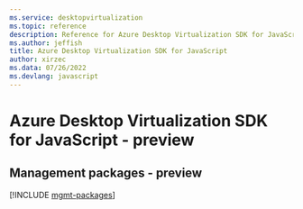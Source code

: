 ```yaml
---
ms.service: desktopvirtualization
ms.topic: reference
description: Reference for Azure Desktop Virtualization SDK for JavaScript
ms.author: jeffish
title: Azure Desktop Virtualization SDK for JavaScript
author: xirzec
ms.data: 07/26/2022
ms.devlang: javascript
---
```

# Azure Desktop Virtualization SDK for JavaScript - preview

## Management packages - preview
[!INCLUDE [mgmt-packages](desktop-virtualization-mgmt-index.md)]